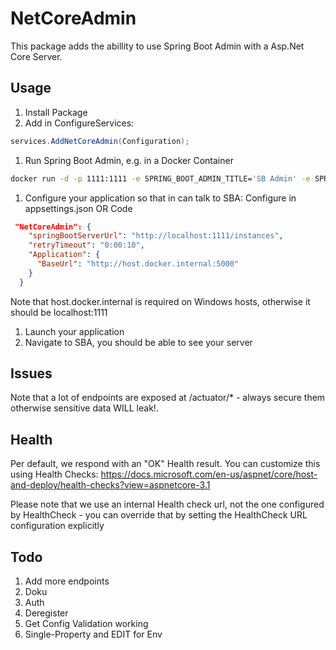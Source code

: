 # NetCoreAdmin

This package adds the abillity to use Spring Boot Admin with a Asp.Net Core Server.

## Usage

1. Install Package
1. Add in ConfigureServices:
```C#
services.AddNetCoreAdmin(Configuration);
```
1. Run Spring Boot Admin, e.g. in a Docker Container
```bash
docker run -d -p 1111:1111 -e SPRING_BOOT_ADMIN_TITLE='SB Admin' -e SPRING_BOOT_ADMIN_SECURITY_ENABLED=false --name spring-boot-admin slydeveloper/spring-boot-admin:latest
```

1. Configure your application so that in can talk to SBA:
Configure in appsettings.json OR Code
```json
 "NetCoreAdmin": {
    "springBootServerUrl": "http://localhost:1111/instances",
    "retryTimeout": "0:00:10",
    "Application": {
      "BaseUrl": "http://host.docker.internal:5000"
    }
  }
```

Note that host.docker.internal is required on Windows hosts, otherwise it should be localhost:1111

1. Launch your application
1. Navigate to SBA, you should be able to see your server

## Issues
Note that a lot of endpoints are exposed at /actuator/* - always secure them otherwise sensitive data WILL leak!.

## Health

Per default, we respond with an "OK" Health result.
You can customize this using Health Checks: https://docs.microsoft.com/en-us/aspnet/core/host-and-deploy/health-checks?view=aspnetcore-3.1

Please note that we use an internal Health check url, not the one configured by HealthCheck - you can override that by setting the HealthCheck URL configuration explicitly

## Todo
1. Add more endpoints
1. Doku
1. Auth
1. Deregister
1. Get Config Validation working
1. Single-Property and EDIT for Env
